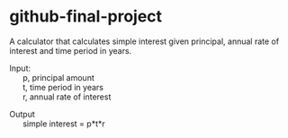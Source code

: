 # github-final-project

A calculator that calculates simple interest given principal, annual rate of interest and time period in years.  

Input:  
 &nbsp;  &nbsp;  &nbsp; p, principal amount  
 &nbsp;  &nbsp;  &nbsp; t, time period in years  
 &nbsp;  &nbsp;  &nbsp; r, annual rate of interest  

Output  
 &nbsp;  &nbsp;  &nbsp; simple interest = p\*t\*r
